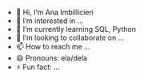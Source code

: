 - 👋 Hi, I’m Ana Imbillicieri
- 👀 I’m interested in ...
- 🌱 I’m currently learning SQL, Python
- 💞️ I’m looking to collaborate on ...
- 📫 How to reach me ...
- 😄 Pronouns: ela/dela
- ⚡ Fun fact: ...

<!---
anaimbillicieri/anaimbillicieri is a ✨ special ✨ repository because its `README.md` (this file) appears on your GitHub profile.
You can click the Preview link to take a look at your changes.
--->
